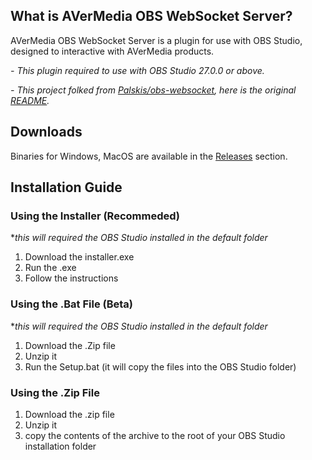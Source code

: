 What is AVerMedia OBS WebSocket Server?
------------
AVerMedia OBS WebSocket Server is a plugin for use with OBS Studio, designed to interactive with AVerMedia products.

*- This plugin required to use with OBS Studio 27.0.0 or above.*

*- This project folked from [Palskis/obs-websocket](https://github.com/Palakis/obs-websocket "Palskis/obs-websocket"), here is the original [README](https://github.com/Palakis/obs-websocket/blob/4.x-current/README.md "README").*

Downloads
------------
Binaries for Windows, MacOS are available in the [Releases](https://github.com/AVerMedia-Technologies-Inc/obs-websocket/releases "Releases") section.



Installation Guide
------------
### Using the Installer (Recommeded)
**this will required the OBS Studio installed in the default folder*
1. Download the installer.exe
2. Run the .exe
3. Follow the instructions

### Using the .Bat File (Beta)
**this will required the OBS Studio installed in the default folder*
1. Download the .Zip file
2. Unzip it
3. Run the Setup.bat (it will copy the files into the OBS Studio folder)

### Using the .Zip File
1. Download the .zip file
2. Unzip it
3. copy the contents of the archive to the root of your OBS Studio installation folder

